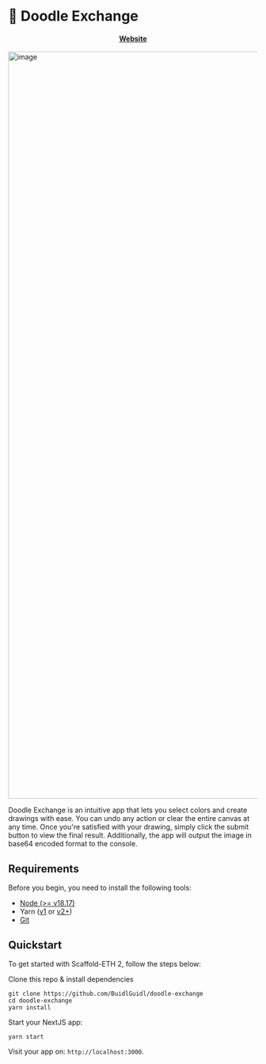 # 🎨 Doodle Exchange

<h4 align="center">
  <a href="https://doodle.exchange/">Website</a>
</h4>

<img width="1510" alt="image" src="https://github.com/user-attachments/assets/9726a222-d285-4b21-a1f5-2505f174ea89">


Doodle Exchange is an intuitive app that lets you select colors and create drawings with ease. You can undo any action or clear the entire canvas at any time. Once you're satisfied with your drawing, simply click the submit button to view the final result. Additionally, the app will output the image in base64 encoded format to the console.

## Requirements

Before you begin, you need to install the following tools:

- [Node (>= v18.17)](https://nodejs.org/en/download/)
- Yarn ([v1](https://classic.yarnpkg.com/en/docs/install/) or [v2+](https://yarnpkg.com/getting-started/install))
- [Git](https://git-scm.com/downloads)

## Quickstart

To get started with Scaffold-ETH 2, follow the steps below:

Clone this repo & install dependencies

```
git clone https://github.com/BuidlGuidl/doodle-exchange
cd doodle-exchange
yarn install
```

Start your NextJS app:

```
yarn start
```

Visit your app on: `http://localhost:3000`. 
